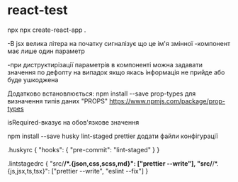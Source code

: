 # react-test

npx npx create-react-app .

-В jsx велика літера на початку сигналізує що це ім'я змінної -компонент має
лише один параметр

-при диструктирізації параметрів в компоненті можна задавати значення по дефолту
на випадок якщо якась інформація не прийде або буде ушкоджена

Додатково встановлюється: npm install --save prop-types для визначення типів
даних "PROPS" https://www.npmjs.com/package/prop-types

isRequired-вказує на обов'язкове значення

npm install --save husky lint-staged prettier додати файли конфігурації

.huskyrc { "hooks": { "pre-commit": "lint-staged" } }

.lintstagedrc { "src/**/\*.{json,css,scss,md}": ["prettier --write"],
"src/**/\*.{js,jsx,ts,tsx}": ["prettier --write", "eslint --fix"] }
